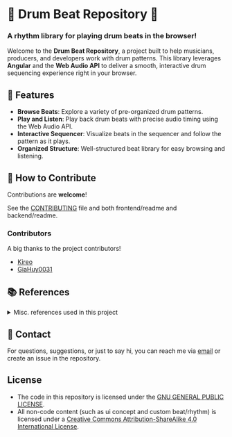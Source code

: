 # 🥁 Drum Beat Repository 🥁

### A rhythm library for playing drum beats in the browser!

Welcome to the **Drum Beat Repository**, a project built to help musicians, producers, and developers work with drum patterns. This library leverages **Angular** and the **Web Audio API** to deliver a smooth, interactive drum sequencing experience right in your browser.

## 🚀 Features

- **Browse Beats**: Explore a variety of pre-organized drum patterns.
- **Play and Listen**: Play back drum beats with precise audio timing using the Web Audio API.
- **Interactive Sequencer**: Visualize beats in the sequencer and follow the pattern as it plays.
- **Organized Structure**: Well-structured beat library for easy browsing and listening.

## 🌱 How to Contribute

Contributions are **welcome**!

See the [CONTRIBUTING](CONTRIBUTING.md) file and both frontend/readme and backend/readme.

### Contributors

A big thanks to the project contributors!
- [Kireo](https://github.com/khg051203)
- [GiaHuy0031](https://github.com/GiaHuy0031)

## 📚 References

<details>
  <summary>Misc. references used in this project</summary>

  - https://rsms.me/inter/
  - https://github.com/PahanPerera/angular-light-dark-app
  - https://effect.website/
  - https://github.com/simonwhitaker/github-fork-ribbon-css
</details>

## 📧 Contact

For questions, suggestions, or just to say hi, you can reach me via [email](mailto:bab07ali@gmail.com) or create an issue in the repository.

## License

- The code in this repository is licensed under the [GNU GENERAL PUBLIC LICENSE](LICENSE).
- All non-code content (such as ui concept and custom beat/rhythm) is licensed under a [Creative Commons Attribution-ShareAlike 4.0 International License](https://creativecommons.org/licenses/by-sa/4.0/).
